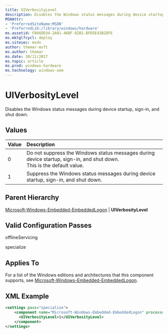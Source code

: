 ```yaml
---
title: UIVerbosityLevel
description: Disables the Windows status messages during device startup, sign-in, and shut down.
MSHAttr:
- 'PreferredSiteName:MSDN'
- 'PreferredLib:/library/windows/hardware'
ms.assetid: F866DD34-2A01-46BF-82B1-BFD5E43B2DFE
ms.mktglfcycl: deploy
ms.sitesec: msdn
author: themar-msft
ms.author: themar
ms.date: 10/11/2017
ms.topic: article
ms.prod: windows-hardware
ms.technology: windows-oem
---
```

# UIVerbosityLevel

Disables the Windows status messages during device startup, sign-in, and shut down.

## Values

| Value                     | Description                                                       |
|:--------------------------|:------------------------------------------------------------------|
| 0                         | Do not suppress the Windows status messages during device startup, sign-in, and shut down. <br/> This is the default value.       |
| 1                         | Suppress the Windows status messages during device startup, sign-in, and shut down. |

## Parent Hierarchy

[Microsoft-Windows-Embedded-EmbeddedLogon](microsoft-windows-embedded-embeddedlogon.md) | **UIVerbosityLevel**

## Valid Configuration Passes

offlineServicing

specialize

## Applies To

For a list of the Windows editions and architectures that this component supports, see [Microsoft-Windows-Embedded-EmbeddedLogon](microsoft-windows-embedded-embeddedlogon.md).

## XML Example

```XML
<settings pass="specialize">
    <component name="Microsoft-Windows-Embedded-EmbeddedLogon" processorArchitecture="x86" publicKeyToken="31bf3856ad364e35" language="neutral" versionScope="nonSxS" xmlns:xsi="http://www.w3.org/2001/XMLSchema-instance">
      <UIVerbosityLevel>1</UIVerbosityLevel>
    </component>
</settings>
```
